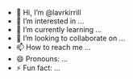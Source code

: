 - 👋 Hi, I’m @lavrkirrill
- 👀 I’m interested in ...
- 🌱 I’m currently learning ...
- 💞️ I’m looking to collaborate on ...
- 📫 How to reach me ...
- 😄 Pronouns: ...
- ⚡ Fun fact: ...

<!---
lavrkirrill/lavrkirrill is a ✨ special ✨ repository because its `README.md` (this file) appears on your GitHub profile.
You can click the Preview link to take a look at your changes.
--->
